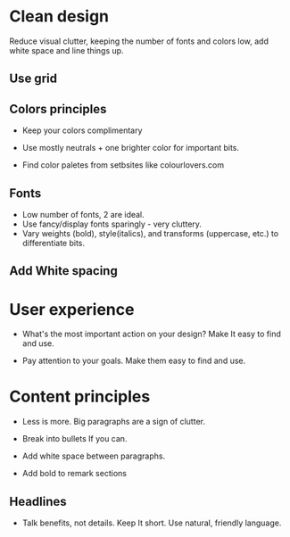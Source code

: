 # Clean design

Reduce visual clutter, keeping the number of fonts and colors low, add white space and line things up.

## Use grid

## Colors principles

- Keep your colors complimentary

- Use mostly neutrals + one brighter color for important bits.

- Find color paletes from setbsites like colourlovers.com

## Fonts

- Low number of fonts, 2 are ideal.
- Use fancy/display fonts sparingly - very cluttery.
- Vary weights (bold), style(italics), and transforms (uppercase, etc.) to differentiate bits.

## Add White spacing


# User experience

- What's the most important action on your design? Make It easy to find and use.

- Pay attention to your goals. Make them easy to find and use.

# Content principles

- Less is more. Big paragraphs are a sign of clutter.

- Break into bullets If you can.

- Add white space between paragraphs.

- Add bold to remark sections

## Headlines

- Talk benefits, not details. Keep It short. Use natural, friendly language.
